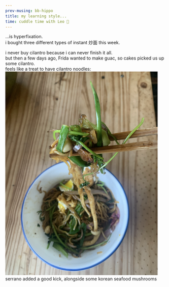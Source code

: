```yaml
---
prev-musing: bb-hippo
title: my learning style...
time: cuddle time with Leo 🐶
---
```

...is hyperfixation.\
i bought three different types of instant 炒面 this week.

i never buy cilantro because i can never finish it all.\
but then a few days ago, Frida wanted to make guac, so cakes picked us up some cilantro.\
feels like a treat to have cilantro noodles:
![](/assets/images/cilantro_noods.png "this was a really dank bite")
serrano added a good kick, alongside some korean seafood mushrooms